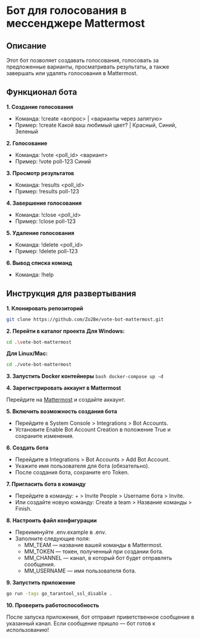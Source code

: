 # Бот для голосования в мессенджере Mattermost

## Описание
Этот бот позволяет создавать голосования, голосовать за предложенные варианты, просматривать результаты, а также завершать или удалять голосования в Mattermost.

## Функционал бота
**1. Создание голосования**
- Команда: !create <вопрос> | <варианты через запятую>
- Пример: !create Какой ваш любимый цвет? | Красный, Синий, Зеленый

**2. Голосование**
- Команда: !vote <poll_id> <вариант>
- Пример: !vote poll-123 Синий

**3. Просмотр результатов**
- Команда: !results <poll_id>
- Пример: !results poll-123

**4. Завершение голосования**
- Команда: !close <poll_id>
- Пример: !close poll-123

**5. Удаление голосования**
- Команда: !delete <poll_id>
- Пример: !delete poll-123

**6. Вывод списка команд**
- Команда: !help

## Инструкция для развертывания
**1. Клонировать репозиторий**
```bash
git clone https://github.com/Zo2Be/vote-bot-mattermost.git
```
**2. Перейти в каталог проекта**
**Для Windows:**
```bash
cd .\vote-bot-mattermost
```
**Для Linux/Mac:**
```bash
cd ./vote-bot-mattermost
```
**3. Запустить Docker контейнеры**
```bash docker-compose up -d ```

**4. Зарегистрировать аккаунт в Mattermost**

Перейдите на [Mattermost](http://localhost:8065) и создайте аккаунт.

**5. Включить возможность создания бота**
- Перейдите в System Console > Integrations > Bot Accounts.
- Установите Enable Bot Account Creation в положение True и сохраните изменения.

**6. Создать бота**
- Перейдите в Integrations > Bot Accounts > Add Bot Account.
- Укажите имя пользователя для бота (обязательно).
- После создания бота, сохраните его Token.

**7. Пригласить бота в команду**
- Перейдите в команду: + > Invite People > Username бота > Invite.
- Или создайте новую команду: Create a team > Название команды > Finish.

**8. Настроить файл конфигурации**
- Переименуйте .env.example в .env.
- Заполните следующие поля:
    - MM_TEAM — название вашей команды в Mattermost.
    - MM_TOKEN — токен, полученный при создании бота.
    - MM_CHANNEL — канал, в который бот будет отправлять сообщения.
    - MM_USERNAME — имя пользователя бота.

**9. Запустить приложение**
```bash
go run -tags go_tarantool_ssl_disable .
```

**10. Проверить работоспособность**

После запуска приложения, бот отправит приветственное сообщение в указанный канал. Если сообщение пришло — бот готов к использованию!